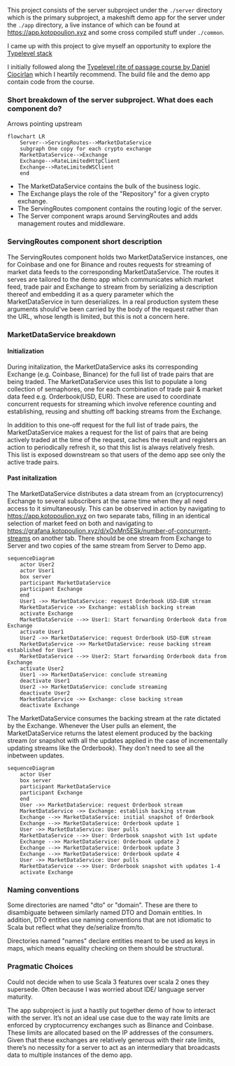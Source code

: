 This project consists of the server subproject under the `./server` directory which is the primary subproject, a makeshift demo app for the server under the `./app` directory, a live instance of which can be found at <https://app.kotopoulion.xyz> and some cross compiled stuff under `./common`.

I came up with this project to give myself an opportunity to explore the [Typelevel stack](https://typelevel.org/)

I initially followed along the [Typelevel rite of passage course by Daniel Ciocirlan](https://rockthejvm.com/p/typelevel-rite-of-passage) which I heartily recommend. The build file and the demo app contain code from the course.

### Short breakdown of the server subproject. What does each component do?
Arrows pointing upstream
```mermaid
flowchart LR
    Server-->ServingRoutes-->MarketDataService
    subgraph One copy for each crypto exchange
    MarketDataService-->Exchange
    Exchange-->RateLimitedHttpClient
    Exchange-->RateLimitedWSClient
    end
```
- The MarketDataService contains the bulk of the business logic. 
- The Exchange plays the role of the "Repository" for a given crypto exchange. 
- The ServingRoutes component contains the routing logic of the server.
- The Server component wraps around ServingRoutes and adds management routes and middleware.

### ServingRoutes component short description
The ServingRoutes component holds two MarketDataService instances, one for Coinbase and one for Binance and routes requests for streaming of market data feeds to the corresponding MarketDataService. The routes it serves are tailored to the demo app which communicates which market feed, trade pair and Exchange to stream from by serializing a description thereof and embedding it as a query parameter which the MarketDataService in turn deserializes. In a real production system these arguments should've been carried by the body of the request rather than the URL, whose length is limited, but this is not a concern here.

### MarketDataService breakdown
#### Initialization
During initalization, the MarketDataService asks its corresponding Exchange (e.g. Coinbase, Binance) for the full list of trade pairs that are being traded. The MarketDataService uses this list to populate a long collection of semaphores, one for each combination of trade pair & market data feed e.g. Orderbook(USD, EUR). These are used to coordinate concurrent requests for streaming which involve reference counting and establishing, reusing and shutting off backing streams from the Exchange.

In addition to this one-off request for the full list of trade pairs, the MarketDataService makes a request for the list of pairs that are being actively traded at the time of the request, caches the result and registers an action to periodically refresh it, so that this list is always relatively fresh. This list is exposed downstream so that users of the demo app see only the active trade pairs.

#### Past initalization
The MarketDataService distributes a data stream from an (cryptocurrency) Exchange to several subscribers at the same time when they all need access to it simultaneously. This can be observed in action by navigating to <https://app.kotopoulion.xyz> on two separate tabs, filling in an identical selection of market feed on both and navigating to <https://grafana.kotopoulion.xyz/d/xOxMn5ESk/number-of-concurrent-streams> on another tab. There should be one stream from Exchange to Server and two copies of the same stream from Server to Demo app.
```mermaid
sequenceDiagram
    actor User2
    actor User1
    box server
    participant MarketDataService
    participant Exchange
    end
    User1 ->> MarketDataService: request Orderbook USD-EUR stream
    MarketDataService ->> Exchange: establish backing stream
    activate Exchange
    MarketDataService -->> User1: Start forwarding Orderbook data from Exchange
    activate User1
    User2 ->> MarketDataService: request Orderbook USD-EUR stream
    MarketDataService ->> MarketDataService: reuse backing stream established for User1
    MarketDataService -->> User2: Start forwarding Orderbook data from Exchange
    activate User2
    User1 ->> MarketDataService: conclude streaming
    deactivate User1
    User2 ->> MarketDataService: conclude streaming
    deactivate User2
    MarketDataService ->> Exchange: close backing stream
    deactivate Exchange
```
The MarketDataService consumes the backing stream at the rate dictated by the Exchange. Whenever the User pulls an element, the MarketDataService returns the latest element produced by the backing stream (or snapshot with all the updates applied in the case of incrementally updating streams like the Orderbook). They don't need to see all the inbetween updates.
```mermaid
sequenceDiagram
    actor User
    box server
    participant MarketDataService
    participant Exchange
    end
    User ->> MarketDataService: request Orderbook stream
    MarketDataService ->> Exchange: establish backing stream
    Exchange -->> MarketDataService: initial snapshot of Orderbook
    Exchange -->> MarketDataService: Orderbook update 1
    User ->> MarketDataService: User pulls
    MarketDataService -->> User: Orderbook snapshot with 1st update
    Exchange -->> MarketDataService: Orderbook update 2
    Exchange -->> MarketDataService: Orderbook update 3
    Exchange -->> MarketDataService: Orderbook update 4
    User ->> MarketDataService: User pulls
    MarketDataService -->> User: Orderbook snapshot with updates 1-4
    activate Exchange
```
### Naming conventions
Some directories are named "dto" or "domain". These are there to disambiguate between similarly named DTO and Domain entities. In addition, DTO entities use naming conventions that are not idiomatic to Scala but reflect what they de/serialize from/to.

Directories named "names" declare entities meant to be used as keys in maps, which means equality checking on them should be structural.

### Pragmatic Choices
Could not decide when to use Scala 3 features over scala 2 ones they supersede. Often because I was worried about IDE/ language server maturity.

The app subproject is just a hastily put together demo of how to interact with the server. It’s not an ideal use case due to the way rate limits are enforced by cryptocurrency exchanges such as Binance and Coinbase. These limits are allocated based on the IP addresses of the consumers. Given that these exchanges are relatively generous with their rate limits, there’s no necessity for a server to act as an intermediary that broadcasts data to multiple instances of the demo app. 

